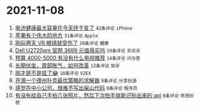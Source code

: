 # 2021-11-08

1. [电池健康最大容量在今天终于变了](https://www.v2ex.com/t/813741) `42条评论` `iPhone`
1. [苹果有个伟大的地方](https://www.v2ex.com/t/813776) `31条评论` `Apple`
1. [刚玩两天 VR 眼镜就受伤了](https://www.v2ex.com/t/813748) `20条评论` `健康`
1. [Dell U2720qm 官网 3699 元值得买吗](https://www.v2ex.com/t/813742) `19条评论` `买买买`
1. [预算 4000-5000 有没有什么电视推荐](https://www.v2ex.com/t/813761) `14条评论` `问与答`
1. [长期伏坐，胃部胀气，如何改善](https://www.v2ex.com/t/813774) `12条评论` `知乎`
1. [刚才是不是挂了😂](https://www.v2ex.com/t/813740) `10条评论` `V2EX`
1. [开源一个德州扑克最优策略的求解器](https://www.v2ex.com/t/813747) `9条评论` `分享创造`
1. [感觉在中小公司，很难不写出屎山代码](https://www.v2ex.com/t/813782) `8条评论` `程序员`
1. [有没有给自己手拍几张照片，然后下次拍手就能识别出来的 api](https://www.v2ex.com/t/813746) `8条评论` `奇思妙想`
